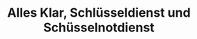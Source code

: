 ---
title: "Alles Klar, Schlüsseldienst und Schüsselnotdienst"
url: /hamburg/alles-klar-schluesseldienst-und-schuesselnotdienst/
shop: Schlüsseldienst
---